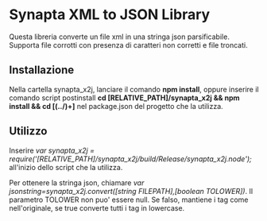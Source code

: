 Synapta XML to JSON Library
===========================
Questa libreria converte un file xml in una stringa json parsificabile. Supporta file corrotti con presenza di caratteri non corretti e file troncati.

Installazione
-------------
Nella cartella synapta_x2j, lanciare il comando **npm install**, oppure inserire il comando script postinstall **cd [RELATIVE_PATH]/synapta_x2j && npm install && cd [(../)+]** nel package.json del progetto che la utilizza.

Utilizzo
--------
Inserire
*var synapta_x2j = require('[RELATIVE_PATH]/synapta_x2j/build/Release/synapta_x2j.node');*
all'inizio dello script che la utilizza.

Per ottenere la stringa json, chiamare
*var jsonstring=synapta_x2j.convert([string FILEPATH],[boolean TOLOWER])*.
Il parametro TOLOWER non puo' essere null. Se falso, mantiene i tag come nell'originale, se true converte tutti i tag in lowercase.

